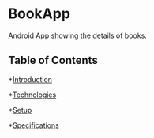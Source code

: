 # BookApp
Android App showing the details of books.
## Table of Contents
*[Introduction](#general-info)

*[Technologies](#technologies)

*[Setup](#setup)

*[Specifications](#specifications)
<!--## Introduction
The aim of the project is to build an E-Commerce Website to search and buy grocery products of different categories and managed by admin.
## Technologies
- **IDE-** NetBeans IDE 8.2
- PHP
- HTML5
- CSS3
- Bootstrap v4.2.1
- JavaScript
- MySQL
- XAMPP v3.2.4
## Setup
To run this project, we need

- Browser
- XAMPP
- Sublime Text Editor or any Text Editor
## Specifications
Modules and important functionalities of project are:

- Admin
  -	Login
  -	Add Product
  -	Update Product
  -	Delete Product
  -	Confirm Order
- Customer
  -	Login
  -	Logout
  -	Registration
  -	Product Details
  -	Search Product
  -	Add to cart
  -	Place Order
  -	Payment -->

